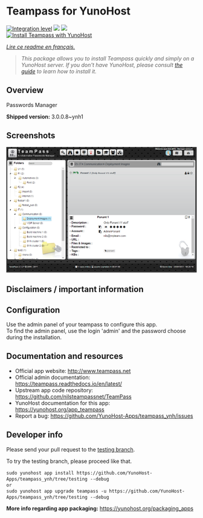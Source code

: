 <!--
N.B.: This README was automatically generated by https://github.com/YunoHost/apps/tree/master/tools/README-generator
It shall NOT be edited by hand.
-->

# Teampass for YunoHost

[![Integration level](https://dash.yunohost.org/integration/teampass.svg)](https://dash.yunohost.org/appci/app/teampass) ![](https://ci-apps.yunohost.org/ci/badges/teampass.status.svg) ![](https://ci-apps.yunohost.org/ci/badges/teampass.maintain.svg)  
[![Install Teampass with YunoHost](https://install-app.yunohost.org/install-with-yunohost.svg)](https://install-app.yunohost.org/?app=teampass)

*[Lire ce readme en français.](./README_fr.md)*

> *This package allows you to install Teampass quickly and simply on a YunoHost server.
If you don't have YunoHost, please consult [the guide](https://yunohost.org/#/install) to learn how to install it.*

## Overview

Passwords Manager

**Shipped version:** 3.0.0.8~ynh1



## Screenshots

![](./doc/screenshots/screenshot.png)

## Disclaimers / important information

## Configuration

Use the admin panel of your teampass to configure this app.  
To find the admin panel, use the login 'admin' and the password choose during the installation.
## Documentation and resources

* Official app website: http://www.teampass.net
* Official admin documentation: https://teampass.readthedocs.io/en/latest/
* Upstream app code repository: https://github.com/nilsteampassnet/TeamPass
* YunoHost documentation for this app: https://yunohost.org/app_teampass
* Report a bug: https://github.com/YunoHost-Apps/teampass_ynh/issues

## Developer info

Please send your pull request to the [testing branch](https://github.com/YunoHost-Apps/teampass_ynh/tree/testing).

To try the testing branch, please proceed like that.
```
sudo yunohost app install https://github.com/YunoHost-Apps/teampass_ynh/tree/testing --debug
or
sudo yunohost app upgrade teampass -u https://github.com/YunoHost-Apps/teampass_ynh/tree/testing --debug
```

**More info regarding app packaging:** https://yunohost.org/packaging_apps